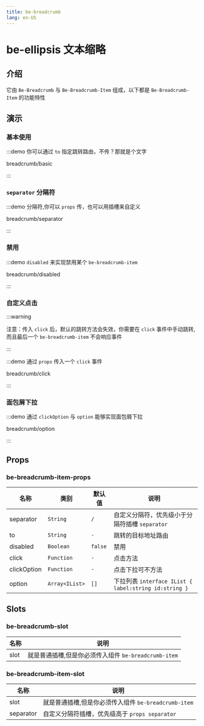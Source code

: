 ```yaml
---
title: be-breadcrumb
lang: en-US
---
```


# be-ellipsis 文本缩略

## 介绍

它由 `Be-Breadcrumb` 与 `Be-Breadcrumb-Item` 组成，以下都是 `Be-Breadcrumb-Item` 的功能特性


## 演示

### 基本使用

:::demo 你可以通过 `to` 指定跳转路由，不传？那就是个文字

breadcrumb/basic

:::

### `separator` 分隔符

:::demo 分隔符,你可以 `props` 传，也可以用插槽来自定义

breadcrumb/separator

:::

### 禁用

:::demo `disabled` 来实现禁用某个 `be-breadcrumb-item`

breadcrumb/disabled

:::

### 自定义点击
:::warning

注意：传入 `click` 后，默认的跳转方法会失效，你需要在 `click` 事件中手动跳转,而且最后一个 `be-breadcrumb-item` 不会响应事件

:::

:::demo 通过 `props` 传入一个 `click` 事件

breadcrumb/click

:::

### 面包屑下拉

:::demo 通过 `clickOption` 与 `option` 能够实现面包屑下拉

breadcrumb/option

:::


## Props

### be-breadcrumb-item-props

| 名称            | 类别              | 默认值     | 说明                                              |
| -------------- |-----------------|---------|-----------------------------------------------------|
| separator        | `String`        | `/`     | 自定义分隔符，优先级小于分隔符插槽 `separator`          |
| to       | `String`        | `-`     | 跳转的目标地址路由                                           |
| disabled         | `Boolean`       | `false` | 禁用                                              |
| click        | `Function` | `-`     | 点击方法                                                    |
| clickOption     | `Function`        | `-`     | 点击下拉可不方法                                   |
| option  | `Array<IList>`        | `[]`    | 下拉列表 `interface IList { label:string id:string }` |

## Slots

### be-breadcrumb-slot
| 名称            | 说明                                         |
| -------------- |--------------------------------------------|
| slot        | 就是普通插槽,但是你必须传入组件 `be-breadcrumb-item`|
### be-breadcrumb-item-slot
| 名称          | 说明                                          |
| ------------ |---------------------------------------------|
| slot        | 就是普通插槽,但是你必须传入组件 `be-breadcrumb-item` |
| separator   | 自定义分隔符插槽，优先级高于 `props separator`      |


